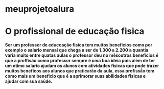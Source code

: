 # meuprojetoalura

<h1><b>O profissional de educação fisica<b></h1>

Ser um professor de educcação fisica tem muitos beneficios como por exemplo o salario mensal que chega a ser de 1.300 a 2.200 a quantia varia muito entre quatas aulas o professor deu no mêsoutros beneficios é que a proffisão como professor sempre é uma boa ideia pois além de ter um otimo salario ajudam os alunos com atividades fisicas que pode trazer muitos beneficos aos alunos que praticarão da aula, essa profissẫo tem como mais um beneficio que é a aprimorar suas abilidades fisicas e ajudar com sua saúde.
